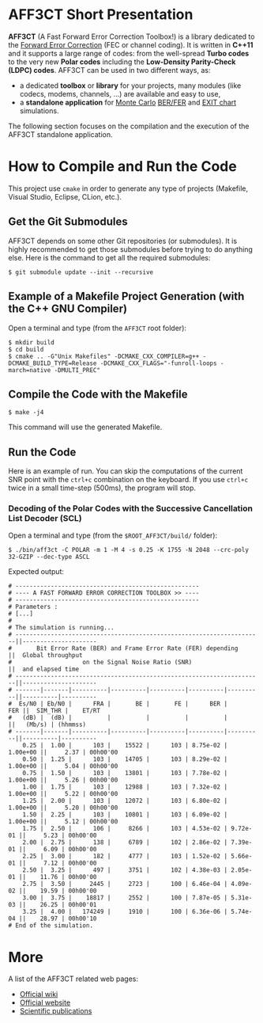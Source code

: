 # AFF3CT Short Presentation

**AFF3CT** (A Fast Forward Error Correction Toolbox!) is a library dedicated to the [Forward Error Correction](https://en.wikipedia.org/wiki/Forward_error_correction) (FEC or channel coding).
It is written in **C++11** and it supports a large range of codes: from the well-spread **Turbo codes** to the very new **Polar codes** including the **Low-Density Parity-Check (LDPC) codes**.
AFF3CT can be used in two different ways, as:
- a dedicated **toolbox** or **library** for your projects, many modules (like codecs, modems, channels, ...) are available and easy to use,
- a **standalone application** for [Monte Carlo](https://en.wikipedia.org/wiki/Monte_Carlo_method) [BER/FER](https://en.wikipedia.org/wiki/Bit_error_rate) and [EXIT chart](https://en.wikipedia.org/wiki/EXIT_chart) simulations.

The following section focuses on the compilation and the execution of the AFF3CT standalone application.

# How to Compile and Run the Code

This project use `cmake` in order to generate any type of projects (Makefile, Visual Studio, Eclipse, CLion, etc.).

## Get the Git Submodules

AFF3CT depends on some other Git repositories (or submodules). It is highly recommended to get those submodules before trying to do anything else. Here is the command to get all the required submodules:

    $ git submodule update --init --recursive

## Example of a Makefile Project Generation (with the C++ GNU Compiler)

Open a terminal and type (from the `AFF3CT` root folder):

    $ mkdir build
    $ cd build
    $ cmake .. -G"Unix Makefiles" -DCMAKE_CXX_COMPILER=g++ -DCMAKE_BUILD_TYPE=Release -DCMAKE_CXX_FLAGS="-funroll-loops -march=native -DMULTI_PREC"

## Compile the Code with the Makefile

    $ make -j4

This command will use the generated Makefile.

## Run the Code
Here is an example of run. You can skip the computations of the current SNR point with the `ctrl+c` combination on the keyboard.
If you use `ctrl+c` twice in a small time-step (500ms), the program will stop.

### Decoding of the Polar Codes with the Successive Cancellation List Decoder (SCL)

Open a terminal and type (from the `$ROOT_AFF3CT/build/` folder):

    $ ./bin/aff3ct -C POLAR -m 1 -M 4 -s 0.25 -K 1755 -N 2048 --crc-poly 32-GZIP --dec-type ASCL

Expected output:

    # ----------------------------------------------------
    # ---- A FAST FORWARD ERROR CORRECTION TOOLBOX >> ----
    # ----------------------------------------------------
    # Parameters :
    # [...]
    #
    # The simulation is running...
    # ----------------------------------------------------------------------||---------------------
    #       Bit Error Rate (BER) and Frame Error Rate (FER) depending       ||  Global throughput
    #                    on the Signal Noise Ratio (SNR)                    ||  and elapsed time
    # ----------------------------------------------------------------------||---------------------
    # -------|-------|----------|----------|----------|----------|----------||----------|----------
    #  Es/N0 | Eb/N0 |      FRA |       BE |       FE |      BER |      FER ||  SIM_THR |    ET/RT
    #   (dB) |  (dB) |          |          |          |          |          ||   (Mb/s) | (hhmmss)
    # -------|-------|----------|----------|----------|----------|----------||----------|----------
        0.25 |  1.00 |      103 |    15522 |      103 | 8.75e-02 | 1.00e+00 ||     2.37 | 00h00'00
        0.50 |  1.25 |      103 |    14705 |      103 | 8.29e-02 | 1.00e+00 ||     5.04 | 00h00'00
        0.75 |  1.50 |      103 |    13801 |      103 | 7.78e-02 | 1.00e+00 ||     5.26 | 00h00'00
        1.00 |  1.75 |      103 |    12988 |      103 | 7.32e-02 | 1.00e+00 ||     5.22 | 00h00'00
        1.25 |  2.00 |      103 |    12072 |      103 | 6.80e-02 | 1.00e+00 ||     5.20 | 00h00'00
        1.50 |  2.25 |      103 |    10801 |      103 | 6.09e-02 | 1.00e+00 ||     5.12 | 00h00'00
        1.75 |  2.50 |      106 |     8266 |      103 | 4.53e-02 | 9.72e-01 ||     5.23 | 00h00'00
        2.00 |  2.75 |      138 |     6789 |      102 | 2.86e-02 | 7.39e-01 ||     6.09 | 00h00'00
        2.25 |  3.00 |      182 |     4777 |      103 | 1.52e-02 | 5.66e-01 ||     7.12 | 00h00'00
        2.50 |  3.25 |      497 |     3751 |      102 | 4.38e-03 | 2.05e-01 ||    11.76 | 00h00'00
        2.75 |  3.50 |     2445 |     2723 |      100 | 6.46e-04 | 4.09e-02 ||    19.59 | 00h00'00
        3.00 |  3.75 |    18817 |     2552 |      100 | 7.87e-05 | 5.31e-03 ||    26.25 | 00h00'01
        3.25 |  4.00 |   174249 |     1910 |      100 | 6.36e-06 | 5.74e-04 ||    28.97 | 00h00'10
    # End of the simulation.

# More

A list of the AFF3CT related web pages:
- [Official wiki](https://github.com/aff3ct/aff3ct/wiki)
- [Official website](https://aff3ct.github.io/)
- [Scientific publications](https://aff3ct.github.io/publications.html)
